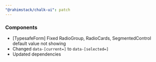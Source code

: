 ```yaml
---
"@rahimstack/chalk-ui": patch
---
```


### Components

- [TypesafeForm] Fixed RadioGroup, RadioCards, SegmentedControl default value not showing
- Changed `data-[current=]` to `data-[selected=]`
- Updated dependencies
